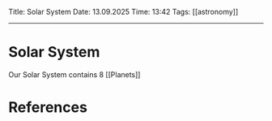 Title: Solar System
Date: 13.09.2025
Time: 13:42
Tags: [[astronomy]] 

---
# Solar System

Our Solar System contains 8 [[Planets]]

# References